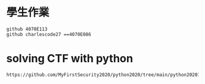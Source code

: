 # 學生作業
```
github 4070E113
github charlescode27 ==4070E086
```
# solving CTF with python 
```
https://github.com/MyFirstSecurity2020/python2020/tree/main/python202010
```
